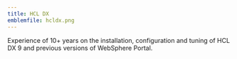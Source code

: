 ```yaml
---
title: HCL DX
emblemfile: hcldx.png
---
```

Experience of 10+ years on the installation, configuration and tuning of HCL DX 9 and previous versions of WebSphere Portal.